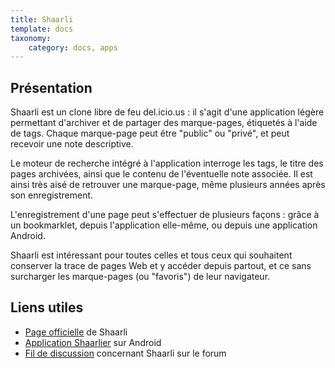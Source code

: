 ```yaml
---
title: Shaarli
template: docs
taxonomy:
    category: docs, apps
---
```


## Présentation

Shaarli est un clone libre de feu del.icio.us : il s'agit d'une application légère permettant d'archiver et de partager des marque-pages, étiquetés à l'aide de tags. Chaque marque-page peut être "public" ou "privé", et peut recevoir une note descriptive.

Le moteur de recherche intégré à l'application interroge les tags, le titre des pages archivées, ainsi que le contenu de l'éventuelle note associée. Il est ainsi très aisé de retrouver une marque-page, même plusieurs années après son enregistrement.

L'enregistrement d'une page peut s'effectuer de plusieurs façons : grâce à un bookmarklet, depuis l'application elle-même, ou depuis une application Android.

Shaarli est intéressant pour toutes celles et tous ceux qui souhaitent conserver la trace de pages Web et y accéder depuis partout, et ce sans surcharger les marque-pages (ou "favoris") de leur navigateur.

## Liens utiles

- [Page officielle](https://sebsauvage.net/wiki/doku.php?id=php:shaarli) de Shaarli
- [Application Shaarlier](https://f-droid.org/fr/packages/com.dimtion.shaarlier/) sur Android
- [Fil de discussion](https://forum.yunohost.org/t/shaarli-version-0-10-4/2200) concernant Shaarli sur le forum
